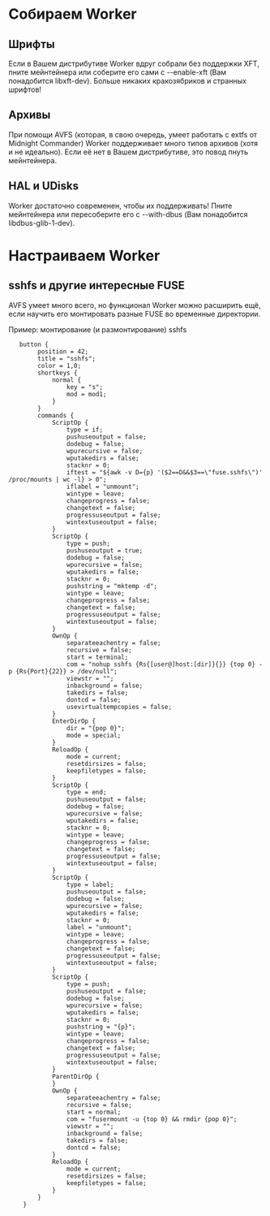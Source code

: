 # Собираем Worker

## Шрифты

Если в Вашем дистрибутиве Worker вдруг собрали без поддержки XFT, пните
мейнтейнера или соберите его сами с --enable-xft (Вам понадобится
libxft-dev). Больше никаких кракозябриков и странных шрифтов\!

## Архивы

При помощи AVFS (которая, в свою очередь, умеет работать с extfs от
Midnight Commander) Worker поддерживает много типов архивов (хотя и не
идеально). Если её нет в Вашем дистрибутиве, это повод пнуть
мейнтейнера.

## HAL и UDisks

Worker достаточно современен, чтобы их поддерживать\! Пните мейнтейнера
или пересоберите его с --with-dbus (Вам понадобится
libdbus-glib-1-dev).

# Настраиваем Worker

## sshfs и другие интересные FUSE

AVFS умеет много всего, но функционал Worker можно расширить ещё, если
научить его монтировать разные FUSE во временные директории.

Пример: монтирование (и размонтирование) sshfs

```
   button {
        position = 42;
        title = "sshfs";
        color = 1,0;
        shortkeys {
            normal {
                key = "s";
                mod = mod1;
            }
        }
        commands {
            ScriptOp {
                type = if;
                pushuseoutput = false;
                dodebug = false;
                wpurecursive = false;
                wputakedirs = false;
                stacknr = 0;
                iftest = "${awk -v D={p} '($2==D&&$3==\"fuse.sshfs\")' /proc/mounts | wc -l} > 0";
                iflabel = "unmount";
                wintype = leave;
                changeprogress = false;
                changetext = false;
                progressuseoutput = false;
                wintextuseoutput = false;
            }
            ScriptOp {
                type = push;
                pushuseoutput = true;
                dodebug = false;
                wpurecursive = false;
                wputakedirs = false;
                stacknr = 0;
                pushstring = "mktemp -d";
                wintype = leave;
                changeprogress = false;
                changetext = false;
                progressuseoutput = false;
                wintextuseoutput = false;
            }
            OwnOp {
                separateeachentry = false;
                recursive = false;
                start = terminal;
                com = "nohup sshfs {Rs{[user@]host:[dir]}{}} {top 0} -p {Rs{Port}{22}} > /dev/null";
                viewstr = "";
                inbackground = false;
                takedirs = false;
                dontcd = false;
                usevirtualtempcopies = false;
            }
            EnterDirOp {
                dir = "{pop 0}";
                mode = special;
            }
            ReloadOp {
                mode = current;
                resetdirsizes = false;
                keepfiletypes = false;
            }
            ScriptOp {
                type = end;
                pushuseoutput = false;
                dodebug = false;
                wpurecursive = false;
                wputakedirs = false;
                stacknr = 0;
                wintype = leave;
                changeprogress = false;
                changetext = false;
                progressuseoutput = false;
                wintextuseoutput = false;
            }
            ScriptOp {
                type = label;
                pushuseoutput = false;
                dodebug = false;
                wpurecursive = false;
                wputakedirs = false;
                stacknr = 0;
                label = "unmount";
                wintype = leave;
                changeprogress = false;
                changetext = false;
                progressuseoutput = false;
                wintextuseoutput = false;
            }
            ScriptOp {
                type = push;
                pushuseoutput = false;
                dodebug = false;
                wpurecursive = false;
                wputakedirs = false;
                stacknr = 0;
                pushstring = "{p}";
                wintype = leave;
                changeprogress = false;
                changetext = false;
                progressuseoutput = false;
                wintextuseoutput = false;
            }
            ParentDirOp {
            }
            OwnOp {
                separateeachentry = false;
                recursive = false;
                start = normal;
                com = "fusermount -u {top 0} && rmdir {pop 0}";
                viewstr = "";
                inbackground = false;
                takedirs = false;
                dontcd = false;
            }
            ReloadOp {
                mode = current;
                resetdirsizes = false;
                keepfiletypes = false;
            }
        }
    }
```
